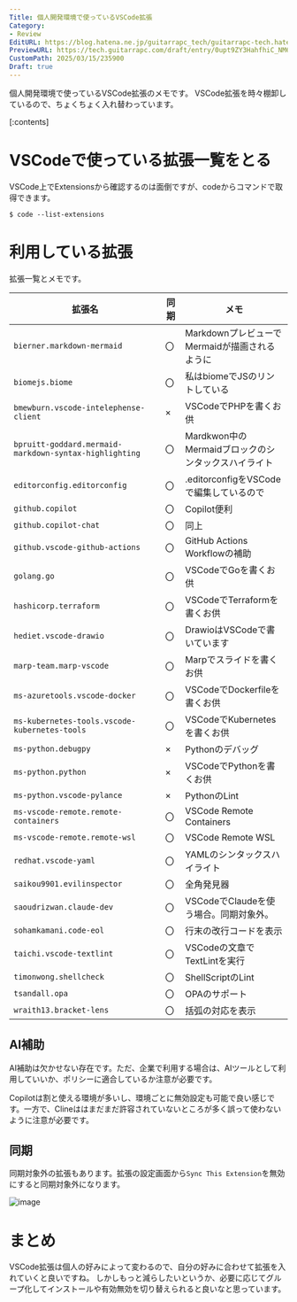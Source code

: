 ```yaml
---
Title: 個人開発環境で使っているVSCode拡張
Category:
- Review
EditURL: https://blog.hatena.ne.jp/guitarrapc_tech/guitarrapc-tech.hatenablog.com/atom/entry/6802418398339090033
PreviewURL: https://tech.guitarrapc.com/draft/entry/0upt9ZY3HahfhiC_NM6ca2AeFSc
CustomPath: 2025/03/15/235900
Draft: true
---
```


個人開発環境で使っているVSCode拡張のメモです。
VSCode拡張を時々棚卸しているので、ちょくちょく入れ替わっています。

[:contents]

# VSCodeで使っている拡張一覧をとる

VSCode上でExtensionsから確認するのは面倒ですが、codeからコマンドで取得できます。

```shekk
$ code --list-extensions
```

# 利用している拡張

拡張一覧とメモです。

| 拡張名 | 同期 | メモ |
| --- | --- | --- |
| `bierner.markdown-mermaid` | 〇 | MarkdownプレビューでMermaidが描画されるように |
| `biomejs.biome` | 〇 | 私はbiomeでJSのリントしている |
| `bmewburn.vscode-intelephense-client` | × | VSCodeでPHPを書くお供 |
| `bpruitt-goddard.mermaid-markdown-syntax-highlighting` | 〇 | Mardkwon中のMermaidブロックのシンタックスハイライト |
| `editorconfig.editorconfig` | 〇 | .editorconfigをVSCodeで編集しているので |
| `github.copilot` | 〇 |Copilot便利 |
| `github.copilot-chat` | 〇 | 同上 |
| `github.vscode-github-actions` | 〇 |GitHub Actions Workflowの補助 |
| `golang.go` | 〇 | VSCodeでGoを書くお供 |
| `hashicorp.terraform` | 〇 | VSCodeでTerraformを書くお供 |
| `hediet.vscode-drawio` | 〇 | DrawioはVSCodeで書いています |
| `marp-team.marp-vscode` | 〇 | Marpでスライドを書くお供 |
| `ms-azuretools.vscode-docker` | 〇 | VSCodeでDockerfileを書くお供 |
| `ms-kubernetes-tools.vscode-kubernetes-tools` | 〇 | VSCodeでKubernetesを書くお供 |
| `ms-python.debugpy` | × | Pythonのデバッグ |
| `ms-python.python` | × | VSCodeでPythonを書くお供 |
| `ms-python.vscode-pylance` | × | PythonのLint |
| `ms-vscode-remote.remote-containers` | 〇 | VSCode Remote Containers |
| `ms-vscode-remote.remote-wsl` | 〇 | VSCode Remote WSL |
| `redhat.vscode-yaml` | 〇 | YAMLのシンタックスハイライト |
| `saikou9901.evilinspector` | 〇 | 全角発見器 |
| `saoudrizwan.claude-dev` | 〇 | VSCodeでClaudeを使う場合。同期対象外。 |
| `sohamkamani.code-eol` | 〇 | 行末の改行コードを表示 |
| `taichi.vscode-textlint` | 〇 | VSCodeの文章でTextLintを実行 |
| `timonwong.shellcheck` | 〇 | ShellScriptのLint |
| `tsandall.opa` | 〇 | OPAのサポート |
| `wraith13.bracket-lens` | 〇 | 括弧の対応を表示 |

## AI補助

AI補助は欠かせない存在です。ただ、企業で利用する場合は、AIツールとして利用していいか、ポリシーに適合しているか注意が必要です。

Copilotは割と使える環境が多いし、環境ごとに無効設定も可能で良い感じです。一方で、Clineははまだまだ許容されていないところが多く誤って使わないように注意が必要です。

## 同期

同期対象外の拡張もあります。拡張の設定画面から`Sync This Extension`を無効にすると同期対象外になります。

![image](https://github.com/user-attachments/assets/16edab41-d074-4040-aa6e-939786ebba34)

# まとめ

VSCode拡張は個人の好みによって変わるので、自分の好みに合わせて拡張を入れていくと良いですね。
しかしもっと減らしたいというか、必要に応じてグループ化してインストールや有効無効を切り替えられると良いなと思っています。
